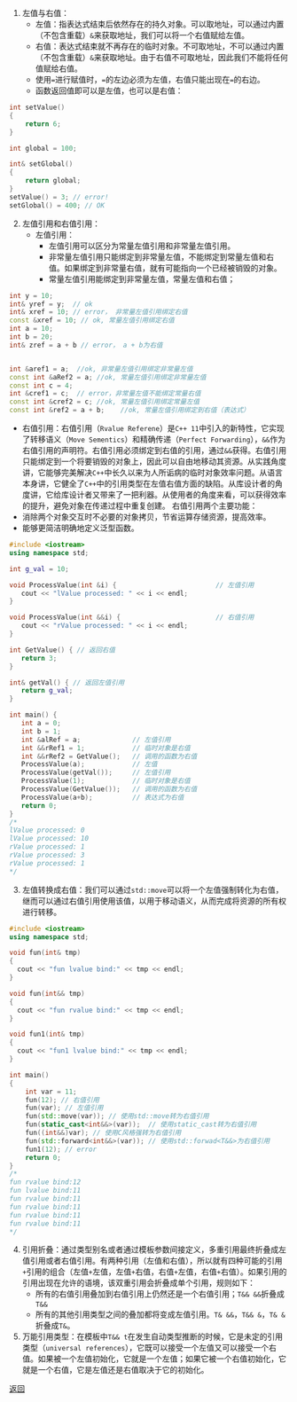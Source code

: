 1. 左值与右值：
	- 左值：指表达式结束后依然存在的持久对象。可以取地址，可以通过内置（不包含重载）`&`来获取地址，我们可以将一个右值赋给左值。
	- 右值：表达式结束就不再存在的临时对象。不可取地址，不可以通过内置（不包含重载）`&`来获取地址。由于右值不可取地址，因此我们不能将任何值赋给右值。
	- 使用`=`进行赋值时，`=`的左边必须为左值，右值只能出现在`=`的右边。
	- 函数返回值即可以是左值，也可以是右值：
```cpp
int setValue()
{
    return 6;
}

int global = 100;

int& setGlobal()
{
    return global;    
}
setValue() = 3; // error!
setGlobal() = 400; // OK
```
2. 左值引用和右值引用：
	- 左值引用：
		- 左值引用可以区分为常量左值引用和非常量左值引用。
		- 非常量左值引用只能绑定到非常量左值，不能绑定到常量左值和右值。如果绑定到非常量右值，就有可能指向一个已经被销毁的对象。
		- 常量左值引用能绑定到非常量左值，常量左值和右值；
```cpp
int y = 10;
int& yref = y;  // ok
int& xref = 10; // error， 非常量左值引用绑定右值
const &xref = 10; // ok, 常量左值引用绑定右值
int a = 10;
int b = 20;
int& zref = a + b // error， a + b为右值


int &aref1 = a;  //ok, 非常量左值引用绑定非常量左值
const int &aRef2 = a; //ok, 常量左值引用绑定非常量左值
const int c = 4;   
int &cref1 = c;  // error，非常量左值不能绑定常量右值
const int &cref2 = c; //ok, 常量左值引用绑定常量左值
const int &ref2 = a + b;    //ok, 常量左值引用绑定到右值（表达式）
```
- 右值引用：右值引用（`Rvalue Referene`）是`C++ 11`中引入的新特性，它实现了转移语义（`Move Sementics`）和精确传递（`Perfect Forwarding`），`&&`作为右值引用的声明符。右值引用必须绑定到右值的引用，通过`&&`获得。右值引用只能绑定到一个将要销毁的对象上，因此可以自由地移动其资源。从实践角度讲，它能够完美解决`C++`中长久以来为人所诟病的临时对象效率问题。从语言本身讲，它健全了`C++`中的引用类型在左值右值方面的缺陷。从库设计者的角度讲，它给库设计者又带来了一把利器。从使用者的角度来看，可以获得效率的提升，避免对象在传递过程中重复创建。
右值引用两个主要功能：
-   消除两个对象交互时不必要的对象拷贝，节省运算存储资源，提高效率。
-   能够更简洁明确地定义泛型函数。
 ```cpp
 #include <iostream>
using namespace std;

int g_val = 10;

void ProcessValue(int &i) {                         // 左值引用
    cout << "lValue processed: " << i << endl;
}

void ProcessValue(int &&i) {                        // 右值引用
    cout << "rValue processed: " << i << endl;
}

int GetValue() { // 返回右值
    return 3; 
} 

int& getVal() { // 返回左值引用
    return g_val; 
}

int main() {
    int a = 0;
    int b = 1;
    int &alRef = a;             // 左值引用
    int &&rRef1 = 1;            // 临时对象是右值
    int &&rRef2 = GetValue();   // 调用的函数为右值
    ProcessValue(a);            // 左值
    ProcessValue(getVal());     // 左值引用
    ProcessValue(1);            // 临时对象是右值
    ProcessValue(GetValue());   // 调用的函数为右值
    ProcessValue(a+b);          // 表达式为右值
    return 0;
}
/*
lValue processed: 0
lValue processed: 10
rValue processed: 1
rValue processed: 3
rValue processed: 1
*/
```
3. 左值转换成右值：我们可以通过`std::move`可以将一个左值强制转化为右值，继而可以通过右值引用使用该值，以用于移动语义，从而完成将资源的所有权进行转移。
```cpp
#include <iostream>
using namespace std;

void fun(int& tmp) 
{ 
  cout << "fun lvalue bind:" << tmp << endl; 
} 

void fun(int&& tmp) 
{ 
  cout << "fun rvalue bind:" << tmp << endl; 
} 

void fun1(int& tmp) 
{ 
  cout << "fun1 lvalue bind:" << tmp << endl; 
} 

int main() 
{ 
    int var = 11; 
    fun(12); // 右值引用
    fun(var); // 左值引用
    fun(std::move(var)); // 使用std::move转为右值引用
    fun(static_cast<int&&>(var));  // 使用static_cast转为右值引用
    fun((int&&)var); // 使用C风格强转为右值引用
    fun(std::forward<int&&>(var)); // 使用std::forwad<T&&>为右值引用
    fun1(12); // error
    return 0;
}
/*
fun rvalue bind:12
fun lvalue bind:11
fun rvalue bind:11
fun rvalue bind:11
fun rvalue bind:11
fun rvalue bind:11
*/
```
4. 引用折叠：通过类型别名或者通过模板参数间接定义，多重引用最终折叠成左值引用或者右值引用。有两种引用（左值和右值），所以就有四种可能的引用`+`引用的组合（左值`+`左值，左值`+`右值，右值`+`左值，右值`+`右值）。如果引用的引用出现在允许的语境，该双重引用会折叠成单个引用，规则如下：
	- 所有的右值引用叠加到右值引用上仍然还是一个右值引用；`T&& &&`折叠成`T&&`
	- 所有的其他引用类型之间的叠加都将变成左值引用。`T& &&`，`T&& &`，`T& &`折叠成`T&`。
5. 万能引用类型：在模板中`T&& t`在发生自动类型推断的时候，它是未定的引用类型（`universal references`），它既可以接受一个左值又可以接受一个右值。如果被一个左值初始化，它就是一个左值；如果它被一个右值初始化，它就是一个右值，它是左值还是右值取决于它的初始化。

[返回](C++语言特性相关/readme)